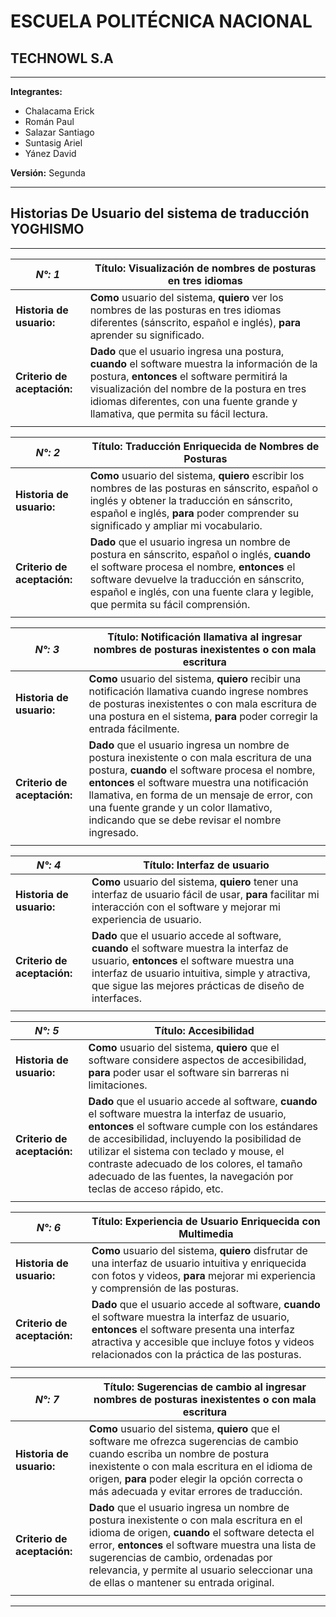# ESCUELA POLITÉCNICA NACIONAL

## TECHNOWL S.A

---
**Integrantes:**

- Chalacama Erick
- Román Paul
- Salazar Santiago
- Suntasig Ariel
- Yánez David

**Versión:** Segunda

---

## Historias De Usuario del sistema de traducción YOGHISMO

---

|***N°: 1***|**Título:** Visualización de nombres de posturas en tres idiomas|
|-|-|
|**Historia de usuario:**|**Como** usuario del sistema, **quiero** ver los nombres de las posturas en tres idiomas diferentes (sánscrito, español e inglés), **para** aprender su significado.|
|**Criterio de aceptación:**|**Dado** que el usuario ingresa una postura, **cuando** el software muestra la información de la postura, **entonces** el software permitirá la visualización del nombre de la postura en tres idiomas diferentes, con una fuente grande y llamativa, que permita su fácil lectura.|
|||

|***N°: 2***|**Título:** Traducción Enriquecida de Nombres de Posturas|
|-|-|
|**Historia de usuario:**|**Como** usuario del sistema, **quiero** escribir los nombres de las posturas en sánscrito, español o inglés y obtener la traducción en sánscrito, español e inglés, **para** poder comprender su significado y ampliar mi vocabulario.|
|**Criterio de aceptación:**|**Dado** que el usuario ingresa un nombre de postura en sánscrito, español o inglés, **cuando** el software procesa el nombre, **entonces** el software devuelve la traducción en sánscrito, español e inglés, con una fuente clara y legible, que permita su fácil comprensión.|
|||

|***N°: 3***|**Título:** Notificación llamativa al ingresar nombres de posturas inexistentes o con mala escritura|
|-|-|
|**Historia de usuario:**|**Como** usuario del sistema, **quiero** recibir una notificación llamativa cuando ingrese nombres de posturas inexistentes o con mala escritura de una postura en el sistema, **para** poder corregir la entrada fácilmente.|
|**Criterio de aceptación:**|**Dado** que el usuario ingresa un nombre de postura inexistente o con mala escritura de una postura, **cuando** el software procesa el nombre, **entonces** el software muestra una notificación llamativa, en forma de un mensaje de error, con una fuente grande y un color llamativo, indicando que se debe revisar el nombre ingresado.|
|||

|***N°: 4***|**Título:** Interfaz de usuario|
|-|-|
|**Historia de usuario:**|**Como** usuario del sistema, **quiero** tener una interfaz de usuario fácil de usar, **para** facilitar mi interacción con el software y mejorar mi experiencia de usuario.|
|**Criterio de aceptación:**|**Dado** que el usuario accede al software, **cuando** el software muestra la interfaz de usuario, **entonces** el software muestra una interfaz de usuario intuitiva, simple y atractiva, que sigue las mejores prácticas de diseño de interfaces.|
|||

|***N°: 5***|**Título:** Accesibilidad|
|-|-|
|**Historia de usuario:**|**Como** usuario del sistema, **quiero** que el software considere aspectos de accesibilidad, **para** poder usar el software sin barreras ni limitaciones.|
|**Criterio de aceptación:**|**Dado** que el usuario accede al software, **cuando** el software muestra la interfaz de usuario, **entonces** el software cumple con los estándares de accesibilidad, incluyendo la posibilidad de utilizar el sistema con teclado y mouse, el contraste adecuado de los colores, el tamaño adecuado de las fuentes, la navegación por teclas de acceso rápido, etc.|
|||

|***N°: 6***|**Título:** Experiencia de Usuario Enriquecida con Multimedia|
|-|-|
|**Historia de usuario:**|**Como** usuario del sistema, **quiero** disfrutar de una interfaz de usuario intuitiva y enriquecida con fotos y videos, **para** mejorar mi experiencia y comprensión de las posturas.|
|**Criterio de aceptación:**|**Dado** que el usuario accede al software, **cuando** el software muestra la interfaz de usuario, **entonces** el software presenta una interfaz atractiva y accesible que incluye fotos y videos relacionados con la práctica de las posturas.|
|||

|***N°: 7***|**Título:** Sugerencias de cambio al ingresar nombres de posturas inexistentes o con mala escritura|
|-|-|
|**Historia de usuario:**|**Como** usuario del sistema, **quiero** que el software me ofrezca sugerencias de cambio cuando escriba un nombre de postura inexistente o con mala escritura en el idioma de origen, **para** poder elegir la opción correcta o más adecuada y evitar errores de traducción.|
|**Criterio de aceptación:**|**Dado** que el usuario ingresa un nombre de postura inexistente o con mala escritura en el idioma de origen, **cuando**  el software detecta el error, **entonces** el software muestra una lista de sugerencias de cambio, ordenadas por relevancia, y permite al usuario seleccionar una de ellas o mantener su entrada original.|
|||

---
